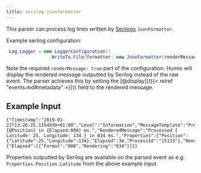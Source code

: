 ```yaml
---
title: serilog-jsonformatter
---
```


This parser can process log lines written by [Serilogs](https://serilog.net) `JsonFormatter`.

Example serilog configuration:

```csharp
 Log.Logger = new LoggerConfiguration()
                .WriteTo.File(formatter: new JsonFormatter(renderMessage: true), path:logPath, rollingInterval: RollingInterval.Day)
```

Note the required `renderMessage: true` part of the configuration. Humio will display the rendered message outputted by Serilog instead of the raw event. The parser achieves this by setting the [@display](({{< relref "events.md#metadata" >}})) field to the rendered message.


## Example Input

```
{"Timestamp":"2019-01-21T13:26:25.1354930+01:00","Level":"Information","MessageTemplate":"Processed {@Position} in {Elapsed:000} ms.","RenderedMessage":"Processed { Latitude: 25, Longitude: 134 } in 034 ms.","Properties":{"Position":{"Latitude":25,"Longitude":134},"Elapsed":34,"ProcessId":"15133"},"Renderings":{"Elapsed":[{"Format":"000","Rendering":"034"}]}}
```

Properties outputted by Serilog are available on the parsed event as e.g. `Properties.Position.Latitude` from the above example input.